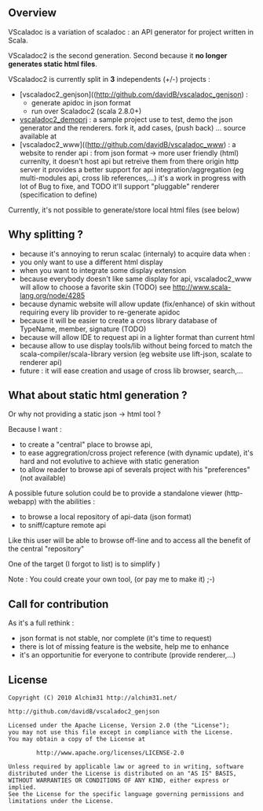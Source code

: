 Overview
--------

VScaladoc is a variation of scaladoc : an API generator for project written in Scala. 

VScaladoc2 is the second generation. Second because it **no longer generates static html files**.

VScaladoc2 is currently split in **3** independents (+/-) projects :

* [vscaladoc2_genjson]((http://github.com/davidB/vscaladoc_genjson) :
  * generate apidoc in json format
  * run over Scaladoc2 (scala 2.8.0+)
* [vscaladoc2_demoprj](http://github.com/davidB/vscaladoc_demoprj) :
  a sample project use to test, demo the json generator and the renderers. fork it, add cases, (push back) ...
  source available at 
* [vscaladoc2_www]((http://github.com/davidB/vscaladoc_www) :
  a website to render api : from json format -> more user friendly (html)
  currenlty, it doesn't host api but retreive them from there origin http server
  it provides a better support for api integration/aggregation (eg multi-modules api, cross lib references,...)
  it's a work in progress with lot of Bug to fixe, and TODO
  it'll support "pluggable" renderer (specification to define)
  
Currently, it's not possible to generate/store local html files (see below)

Why splitting ?
---------------
* because it's annoying to rerun scalac (internaly) to acquire data when :
 * you only want to use a different html display
 * when you want to integrate some display extension
* because everybody doesn't like same display for api, vscaladoc2_www will allow to choose a favorite skin (TODO)
  see http://www.scala-lang.org/node/4285
* because dynamic website will allow update (fix/enhance) of skin without requiring every lib provider to re-generate apidoc
* because it will be easier to create a cross library database of TypeName, member, signature (TODO)
* because will allow IDE to request api in a lighter format than current html
* because allow to use display tools/lib without being forced to match the scala-compiler/scala-library version (eg website use lift-json, scalate to renderer api)
* future : it will ease creation and usage of cross lib browser, search,...

What about static html generation ?
------------------------------------

Or why not providing a static json -> html tool ?

Because I want :

* to create a "central" place to browse api,
* to ease aggregration/cross project reference (with dynamic update), it's hard and not evolutive to achieve with static generation
* to allow reader to browse api of severals project with his "preferences" (not available)

A possible future solution could be to provide a standalone viewer (http-webapp) with the abilities :

* to browse a local repository of api-data (json format)
* to sniff/capture remote api

Like this user will be able to browse off-line and to access all the benefit of the central "repository"

One of the target (I forgot to list) is to simplify )

Note : You could create your own tool, (or pay me to make it) ;-)

Call for contribution
---------------------

As it's a full rethink : 

* json format is not stable, nor complete (it's time to request)
* there is lot of missing feature is the website, help me to enhance
* it's an opportunitie for everyone to contribute (provide renderer,...)

License
-------
    
    Copyright (C) 2010 Alchim31 http://alchim31.net/
    
    http://github.com/davidB/vscaladoc2_genjson
    
    Licensed under the Apache License, Version 2.0 (the "License");
    you may not use this file except in compliance with the License.
    You may obtain a copy of the License at
    
            http://www.apache.org/licenses/LICENSE-2.0
    
    Unless required by applicable law or agreed to in writing, software
    distributed under the License is distributed on an "AS IS" BASIS,
    WITHOUT WARRANTIES OR CONDITIONS OF ANY KIND, either express or implied.
    See the License for the specific language governing permissions and
    limitations under the License.

